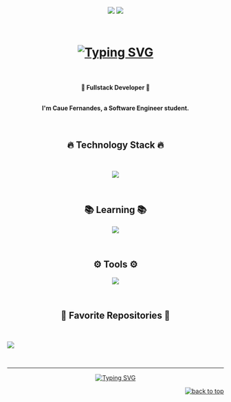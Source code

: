 
<!--  V I S I T S --->

<p align="center">
 <img src="https://badges.pufler.dev/visits/CaueFer/cauefer"/> 
 <img src="https://badges.pufler.dev/repos/CaueFer"/>
</p>
<!--- A N I M A T E D   T E X T --->

<br>
<h1 align="center">
<a href="https://git.io/typing-svg"><img src="https://readme-typing-svg.herokuapp.com?font=Roboto&size=32&duration=3000&pause=1000&color=70A5FD&center=true&vCenter=true&random=false&width=450&lines=Hi+there;I'm+Caue" alt="Typing SVG" /></a>
</h1>
<br>

<!--- A B O U T   M E --->

<h4 align="center">
🚀 Fullstack Developer 🚀<br><br>
    <p padding="0px 40px">
I'm Caue Fernandes,  a Software Engineer student. </p>
</h4>

<!--- TECHNOLOGY STACK --->
<br>
<h2 align="center">🔥 Technology Stack 🔥</h2>
<br>
<p align="center">
    <img src="https://skillicons.dev/icons?i=js,ts,cs,nodejs,nestjs,mongo,postgresql,mysql,nextjs,react,angular,tailwind,bootstrap,py" />
    <br>
  </a>
</p><br>

<h2 align="center">📚 Learning 📚</h2>
<p align="center">
  <a href="https://skillicons.dev">
    <img src="https://skillicons.dev/icons?i=aws,googlecloud,docker" />
  </a>
</p><br>

<h2 align="center">⚙️ Tools ⚙️</h2>
<p align="center">
  <a href="https://skillicons.dev">
    <img src="https://skillicons.dev/icons?i=git,github,vscode,figma" />
  </a>
</p><br>

<!--- Last Stars Display --->

<h2 align="center">🌟 Favorite Repositories 🌟</h2>
<br>
<p align="center">
  <div align="center" style="display: flex; flex-direction: column;">
  <img src="https://badges.pufler.dev/last-stars/CaueFer?count=3&padding=15&perRow=3" />
  </div>
</p>
<br>
<hr>
<!--- G R E E T I N G   T E X T   A N D   I M A G E --->

<div align="center">
    <a href="https://git.io/typing-svg"><img src="https://readme-typing-svg.herokuapp.com?font=roboto&duration=4000&pause=1000&color=70A5FD&center=true&vCenter=true&random=false&width=435&lines=See+u+next+time" alt="Typing SVG" /></a>
    </a>
</div>

<p align="right"><a href="#top"><img src="https://img.shields.io/static/v1?label&message=back+to+top&color=70A5FDFF&style=flat&logo" alt="back to top" /></a></p>

